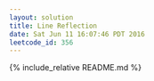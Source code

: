 ```yaml
---
layout: solution
title: Line Reflection
date: Sat Jun 11 16:07:46 PDT 2016
leetcode_id: 356
---
```

{% include_relative README.md %}
